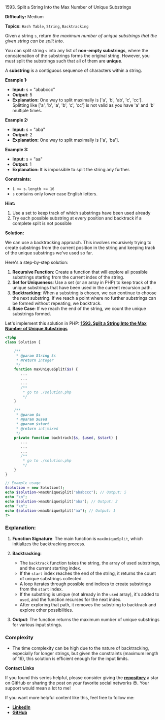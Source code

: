 1593\. Split a String Into the Max Number of Unique Substrings

**Difficulty:** Medium

**Topics:** `Hash Table`, `String`, `Backtracking`

Given a string `s`, return _the maximum number of unique substrings that the given string can be split into_.

You can split string `s` into any list of **non-empty substrings**, where the concatenation of the substrings forms the original string. However, you must split the substrings such that all of them are **unique**.

A **substring** is a contiguous sequence of characters within a string.

**Example 1:**

- **Input:** s = "ababccc"
- **Output:** 5
- **Explanation:** One way to split maximally is ['a', 'b', 'ab', 'c', 'cc']. Splitting like ['a', 'b', 'a', 'b', 'c', 'cc'] is not valid as you have 'a' and 'b' multiple times.

**Example 2:**

- **Input:** s = "aba"
- **Output:** 2
- **Explanation:** One way to split maximally is ['a', 'ba'].


**Example 3:**

- **Input:** s = "aa"
- **Output:** 1
- **Explanation:** It is impossible to split the string any further.



**Constraints:**

- `1 <= s.length <= 16`
- `s` contains only lower case English letters.


**Hint:**
1. Use a set to keep track of which substrings have been used already
2. Try each possible substring at every position and backtrack if a complete split is not possible



**Solution:**

We can use a backtracking approach. This involves recursively trying to create substrings from the current position in the string and keeping track of the unique substrings we've used so far.

Here's a step-by-step solution:

1. **Recursive Function**: Create a function that will explore all possible substrings starting from the current index of the string.
2. **Set for Uniqueness**: Use a set (or an array in PHP) to keep track of the unique substrings that have been used in the current recursion path.
3. **Backtracking**: When a substring is chosen, we can continue to choose the next substring. If we reach a point where no further substrings can be formed without repeating, we backtrack.
4. **Base Case**: If we reach the end of the string, we count the unique substrings formed.

Let's implement this solution in PHP: **[1593. Split a String Into the Max Number of Unique Substrings](https://github.com/mah-shamim/leet-code-in-php/tree/main/algorithms/001593-split-a-string-into-the-max-number-of-unique-substrings/solution.php)**

```php
<?php
class Solution {

    /**
     * @param String $s
     * @return Integer
     */
    function maxUniqueSplit($s) {
       ...
       ...
       ...
       /**
        * go to ./solution.php
        */
    }

    /**
     * @param $s
     * @param $used
     * @param $start
     * @return int|mixed
     */
    private function backtrack($s, $used, $start) {
       ...
       ...
       ...
       /**
        * go to ./solution.php
        */
    }
}

// Example usage
$solution = new Solution();
echo $solution->maxUniqueSplit("ababccc"); // Output: 5
echo "\n";
echo $solution->maxUniqueSplit("aba"); // Output: 2
echo "\n";
echo $solution->maxUniqueSplit("aa"); // Output: 1
?>
```

### Explanation:

1. **Function Signature**: The main function is `maxUniqueSplit`, which initializes the backtracking process.

2. **Backtracking**:
   - The `backtrack` function takes the string, the array of used substrings, and the current starting index.
   - If the `start` index reaches the end of the string, it returns the count of unique substrings collected.
   - A loop iterates through possible end indices to create substrings from the `start` index.
   - If the substring is unique (not already in the `used` array), it's added to `used`, and the function recurses for the next index.
   - After exploring that path, it removes the substring to backtrack and explore other possibilities.

3. **Output**: The function returns the maximum number of unique substrings for various input strings.

### Complexity
- The time complexity can be high due to the nature of backtracking, especially for longer strings, but given the constraints (maximum length of 16), this solution is efficient enough for the input limits.


**Contact Links**

If you found this series helpful, please consider giving the **[repository](https://github.com/mah-shamim/leet-code-in-php)** a star on GitHub or sharing the post on your favorite social networks 😍. Your support would mean a lot to me!

If you want more helpful content like this, feel free to follow me:

- **[LinkedIn](https://www.linkedin.com/in/arifulhaque/)**
- **[GitHub](https://github.com/mah-shamim)**
